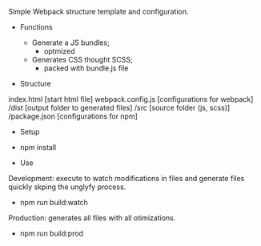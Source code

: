 Simple Webpack structure template and configuration.

- Functions
	* Generate a JS bundles;
		- optmized
	* Generates CSS thought SCSS;
		- packed with bundle.js file

- Structure

index.html		[start html file]
webpack.config.js	[configurations for webpack]
/dist			[output folder to generated files]
/src			[source folder (js, scss)]
/package.json		[configurations for npm]

- Setup

* npm install

- Use

Development: execute to watch modifications in files and generate files quickly skping the unglyfy process.

* npm run build:watch

Production: generates all files with all otimizations.
* npm run build:prod
